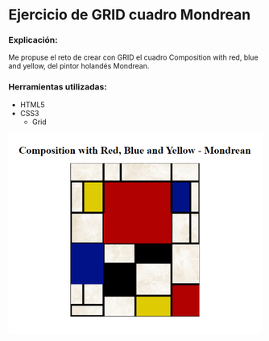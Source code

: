# Ejercicio de GRID cuadro Mondrean

### Explicación:
Me propuse el reto de crear con GRID el cuadro Composition with red, blue and yellow, del pintor holandés Mondrean.

### Herramientas utilizadas:
* HTML5
* CSS3
    * Grid

![Mondrean](./img/shootScreen.png)